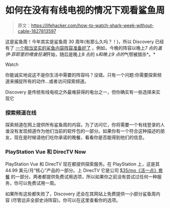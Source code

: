 # 如何在没有有线电视的情况下观看鲨鱼周

> 原文：<https://lifehacker.com/how-to-watch-shark-week-without-cable-1827813597>

这是鲨鱼周！今年其实是鲨鱼周 30 周年(有那么久吗？！)，所以 Discovery 已经有了 [一个相当坚实的鲨鱼内容阵容准备好了](https://www.discovery.com/tv-shows/shark-week/about) 。例如，今晚的阵容以晚上7 点的*盖伊·菲耶里的喂食狂潮*开始，随后是晚上8 点的 s*和晚上9 点的*气颚被猎杀*。*

Watch

你能诚实地说这不是你生活中需要的阵容吗？没错。只有一个问题:你需要探索频道来捕捉所有的动作…或者访问探索频道。

Discovery 是传统有线电视之外最难获得的电台之一，但你确实有一些选择来实现它

### 探索频道在线

探索频道在网上提供所有鲨鱼周的内容。为了访问它，你将需要一个有线登录的人谁没有发现频道作为他们当前的软件包的一部分。如果你有一个符合这种描述的朋友，现在是时候请他们吃你承诺的晚餐，看看你是否能得到他们的信息。

### PlayStation Vue 和 DirecTV Now

PlayStation Vue 和 DirecTV 现在都提供探索服务。在 PlayStation 上，这是其 44.99 美元/月“核心”产品的一部分。上 DirecTV 它是公司 [$35/mo《活一点》套餐](https://www.directvdeals.com/directv-now/channels/) 的一部分。两者都提供免费试用选项，所以如果你之前没有尝试过任何一种服务，你可以免费试用一周。

如果所有这些都失败了，Discovery 还会在其网站上免费提供一小部分鲨鱼周内容 (尽管远非全部史诗阵容)。你可以在这里查看你的选项。